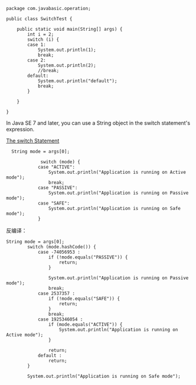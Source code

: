 ```
package com.javabasic.operation;

public class SwitchTest {

	public static void main(String[] args) {
		int i = 2;
		switch (i) {
		case 1:
			System.out.println(1);
			break;
		case 2:
			System.out.println(2);
			//break;
		default:
			System.out.println("default");
			break;
		}

	}

}
```

In Java SE 7 and later, you can use a String object in the switch statement's expression.

[The switch Statement](https://docs.oracle.com/javase/tutorial/java/nutsandbolts/switch.html)

```
  String mode = args[0];
	         
	         switch (mode) {
			case "ACTIVE":
			    System.out.println("Application is running on Active mode");
				break;
			case "PASSIVE":
				System.out.println("Application is running on Passive mode");
			case "SAFE":
				System.out.println("Application is running on Safe mode");
			}
```
反编译：
```
String mode = args[0];
		switch (mode.hashCode()) {
			case -74056953 :
				if (!mode.equals("PASSIVE")) {
					return;
				}

				System.out.println("Application is running on Passive mode");
				break;
			case 2537357 :
				if (!mode.equals("SAFE")) {
					return;
				}
				break;
			case 1925346054 :
				if (mode.equals("ACTIVE")) {
					System.out.println("Application is running on Active mode");
				}

				return;
			default :
				return;
		}

		System.out.println("Application is running on Safe mode");
```
